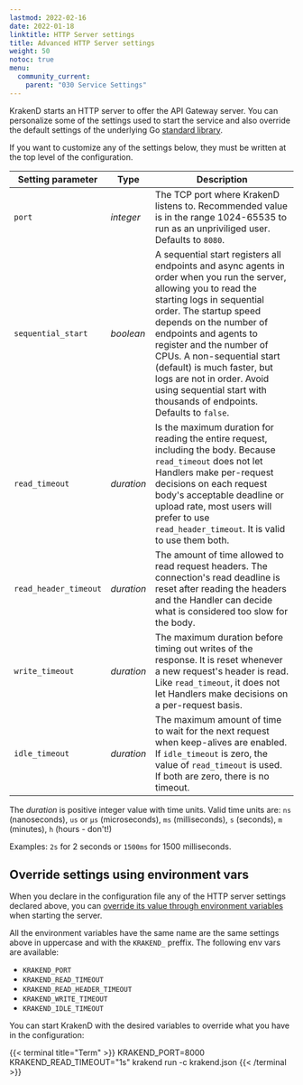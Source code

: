 ```yaml
---
lastmod: 2022-02-16
date: 2022-01-18
linktitle: HTTP Server settings
title: Advanced HTTP Server settings
weight: 50
notoc: true
menu:
  community_current:
    parent: "030 Service Settings"
---
```

KrakenD starts an HTTP server to offer the API Gateway server. You can personalize some of the settings used to start the service and also override the default settings of the underlying Go [standard library](https://pkg.go.dev/net/http#Server).

If you want to customize any of the settings below, they must be written at the top level of the configuration.

| Setting parameter | Type | Description |
|-------------------|---------------|-------------|
| `port`  | *integer* | The TCP port where KrakenD listens to. Recommended value is in the range 1024-65535 to run as an unpriviliged user. Defaults to `8080`. |
| `sequential_start`  | *boolean* | A sequential start registers all endpoints and async agents in order when you run the server, allowing you to read the starting logs in sequential order. The startup speed depends on the number of endpoints and agents to register and the number of CPUs. A non-sequential start (default) is much faster, but logs are not in order. Avoid using sequential start with thousands of endpoints. Defaults to `false`. |
| `read_timeout`| *duration* | Is the maximum duration for reading the entire request, including the body. Because `read_timeout` does not let Handlers make per-request decisions on each request body's acceptable deadline or upload rate, most users will prefer to use `read_header_timeout`. It is valid to use them both.|
| `read_header_timeout` | *duration* | The amount of time allowed to read request headers. The connection's read deadline is reset after reading the headers and the Handler can decide what is considered too slow for the body. |
|`write_timeout`| *duration* | The maximum duration before timing out writes of the response. It is reset whenever a new request's header is read. Like `read_timeout`, it does not let Handlers make decisions on a per-request basis.|
| `idle_timeout` | *duration* | The maximum amount of time to wait for the next request when keep-alives are enabled. If `idle_timeout` is zero, the value of `read_timeout` is used. If both are zero, there is no timeout. |

The *duration* is positive integer value with time units. Valid time units are: `ns` (nanoseconds), `us` or `µs` (microseconds), `ms` (milliseconds), `s` (seconds), `m` (minutes), `h` (hours - don't!)

Examples: `2s` for 2 seconds or `1500ms` for 1500 milliseconds.

## Override settings using environment vars
When you declare in the configuration file any of the HTTP server settings declared above, you can [override its value through environment variables](/docs/configuration/environment-vars/) when starting the server.

All the environment variables have the same name are the same settings above in uppercase and with the `KRAKEND_` preffix. The following env vars are available:

- `KRAKEND_PORT`
- `KRAKEND_READ_TIMEOUT`
- `KRAKEND_READ_HEADER_TIMEOUT`
- `KRAKEND_WRITE_TIMEOUT`
- `KRAKEND_IDLE_TIMEOUT`

You can start KrakenD with the desired variables to override what you have in the configuration:

{{< terminal title="Term" >}}
KRAKEND_PORT=8000 KRAKEND_READ_TIMEOUT="1s" krakend run -c krakend.json
{{< /terminal >}}
